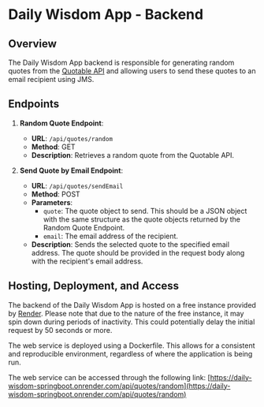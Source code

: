 # Daily Wisdom App - Backend

## Overview

The Daily Wisdom App backend is responsible for generating random quotes from the [Quotable API](https://docs.quotable.io/docs/api/ZG9jOjQ2NDA2-introduction) and allowing users to send these quotes to an email recipient using JMS.

## Endpoints

1. **Random Quote Endpoint**:
    - **URL**: `/api/quotes/random`
    - **Method**: GET
    - **Description**: Retrieves a random quote from the Quotable API.

2. **Send Quote by Email Endpoint**:
   - **URL**: `/api/quotes/sendEmail`
   - **Method**: POST
   - **Parameters**:
      - `quote`: The quote object to send. This should be a JSON object with the same structure as the quote objects returned by the Random Quote Endpoint.
      - `email`: The email address of the recipient.
   - **Description**: Sends the selected quote to the specified email address. The quote should be provided in the request body along with the recipient's email address.

## Hosting, Deployment, and Access

The backend of the Daily Wisdom App is hosted on a free instance provided by [Render](https://render.com). Please note that due to the nature of the free instance, it may spin down during periods of inactivity. This could potentially delay the initial request by 50 seconds or more.

The web service is deployed using a Dockerfile. This allows for a consistent and reproducible environment, regardless of where the application is being run.

The web service can be accessed through the following link: [https://daily-wisdom-springboot.onrender.com/api/quotes/random](https://daily-wisdom-springboot.onrender.com/api/quotes/random)
